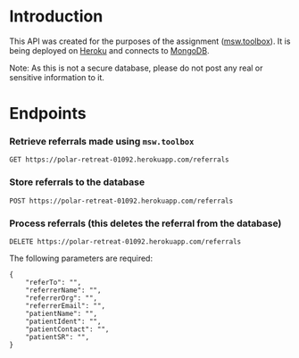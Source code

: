 # Introduction

This API was created for the purposes of the assignment ([msw.toolbox](https://hkgnp.github.io/msw-toolbox)). It is being deployed on [Heroku](https://www.heroku.com) and connects to [MongoDB](https://www.mongodb.com/cloud/atlas).

Note: As this is not a secure database, please do not post any real or sensitive information to it.

# Endpoints

### Retrieve referrals made using `msw.toolbox`

`GET https://polar-retreat-01092.herokuapp.com/referrals`

### Store referrals to the database

`POST https://polar-retreat-01092.herokuapp.com/referrals`

### Process referrals (this deletes the referral from the database)

`DELETE https://polar-retreat-01092.herokuapp.com/referrals`

The following parameters are required:

```
{
    "referTo": "",
    "referrerName": "",
    "referrerOrg": "",
    "referrerEmail": "",
    "patientName": "",
    "patientIdent": "",
    "patientContact": "",
    "patientSR": "",
}
```
